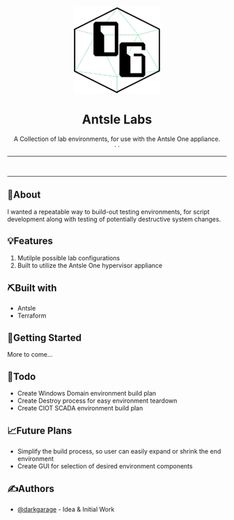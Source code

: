 <div align="center">

<!-- Add your project logo if you have any -->
<img width=200px height=200px src="images/DG_Logo.png" alt="Project logo">

</div>

<h1 align="center">Antsle Labs</h1>

 <p align="center">
 	<!-- Add your tagline or very short intro of your project -->
    A Collection of lab environments, for use with the Antsle One appliance.
    <br />
	<!-- Add your project live demo link here 
    <a href="https://github.com/DeeshanSharma/readme-template">View Demo</a> -->
    ·
	<!-- Add you issue link here 
    <a href="https://github.com/DeeshanSharma/readme-template/issues">Report Bug</a> -->
    ·
	<!-- Add you issue/discussion link here too 
    <a href="https://github.com/DeeshanSharma/readme-template/issues">Request Feature</a> -->
  </p>

<div align="center">

<!-- Use Shields website (link in acknowledgement section) to generate these for your repo or just replace the links here with yours 

[![Status](https://img.shields.io/badge/Project_Name-Live-success?style=for-the-badge)](https://your-live-project-link.com)
![Status](https://img.shields.io/badge/status-active-success.svg?style=for-the-badge)
[![GitHub issues](https://img.shields.io/github/issues/DeeshanSharma/readme-template?style=for-the-badge)](https://github.com/DeeshanSharma/readme-template/issues)
[![GitHub forks](https://img.shields.io/github/forks/DeeshanSharma/readme-template?style=for-the-badge)](https://github.com/DeeshanSharma/readme-template/network)
[![GitHub stars](https://img.shields.io/github/stars/DeeshanSharma/readme-template?style=for-the-badge)](https://github.com/DeeshanSharma/readme-template/stargazers)
![GitHub pull requests](https://img.shields.io/github/issues-pr/DeeshanSharma/readme-template?style=for-the-badge)
[![GitHub license](https://img.shields.io/github/license/DeeshanSharma/readme-template?style=for-the-badge)](https://github.com/DeeshanSharma/readme-template)
-->

</div>

<hr />
<br />

<div align="center">

<!-- Add your project demo gif here -->

<!-- ![Project Demo Gif](https://media.giphy.com/media/26tn33aiTi1jkl6H6/giphy.gif) -->

</div>

<!-- You may write notes in your readme this way if you want to, it looks good and also different from other text -->

<!-- >> _**NOTE:** Make sure you include a demo gif of your project (very important) because the reviewer may or may not have time to visit your live project so watching this he/she will get a sneak peak to the project and may visit it later._ -->

<hr />

<!-- <p align="center">Enter your project's introduction here, what it is about, what are the main things used in here for eg: React JS Firebase, how much time it took you to build this, anything special viewer must know</p> -->

## 🧐About

I wanted a repeatable way to build-out testing environments, for script development along with testing of potentially destructive system changes.


## 💡Features

1. Mutilple possible lab configurations
2. Built to utilize the Antsle One hypervisor appliance


## ⛏️Built with

-   Antsle
-   Terraform


## 🏁Getting Started

More to come...


<!-- ## 📚Prerequisite

-   Antsle Appliance
-   Terraform VM

### 🧰Installation

Step by step methods to guide the reader how to setup local dev environment for eg:

1. Clone this repo
1. Install all the dependencies

    ```bash
    yarn
    ```

1. Tweak the code
1. Run on local server

    ```bash
    yarn start
    ```

## 🚀Deployment

List all the steps to deploy the local copy of the project and make it live for eg:

1. Create a new repo
1. Push your code to it
1. Create New Project on your [Vercel Dashboard](https://vercel.com/dashboard)
1. Import your Git Repository
1. After successful import, changes made to the Production Branch (commonly "main/master") will be a Production Deployment and rest all branches will generate Preview Deployments.
1. Once deployed, you will get a URL for your live app, such as: `https://xyz.vercel.app` -->

## 📝Todo

-   Create Windows Domain environment build plan
-   Create Destroy process for easy environment teardown
-   Create CIOT SCADA environment build plan


## 📈Future Plans

-   Simplify the build process, so user can easily expand or shrink the end environment
-   Create GUI for selection of desired environment components


<!-- ## 🎈Usage

Mention how your project could be used and take its advantage or you can include additional screenshots, code examples or anything relevant -->

## ✍️Authors

<!-- Add links to all the authors profile here OPTIONAL: You can mention what they did as well -->

-   [@darkgarage](https://github.com/darkgarage) - Idea & Initial Work

<!-- ## 📖Contributing

**_"In real open source, you have the right to control your own destiny."_** _- Linus Torvalds_

Contributions are what make the open source community an amazing place. Any contributions you make are **greatly appreciated**.

OPTIONAL: Add links to CONTRIBUTING file and CODE OF CONDUCT file if you have them.

## 📢Contributors

It is good to give credit to your contributors as they have given their precious time working on your project so list their name with contact details for eg: -->

<!-- Add links to all the contributors profile here 

-   [@DeeshanSharma](https://www.github.com/DeeshanSharma)

## 💳License

<!-- Mention your project licence here and also link to that file 

Distributed under the MIT License. See [`LICENSE`](LICENCE) for more information.

## 🧬Resources

List all the articles, videos or docs you referred while building this project for eg:

<!-- Add links to all the resources you followed or referred to 

-   [Axios Docs](https://axios-http.com/docs/intro)
-   [Material-UI Docs](https://material-ui.com/getting-started/installation)
-   [Deploy CRA using Vercel Article](https://vercel.com/guides/deploying-react-with-vercel-cra)

## 🎉Acknowledgement

Acknowledge all whose code you used, or took inspiration from or mention any websites you used in the development for eg:

-   [Shields](https://shields.io)
-   [Choose License for your Project](https://choosealicense.com)

## 👋End Note

Did I missed something..? or you have any idea which could be added and will make it better, feel free to contribute I will definitely add that.

Star this Template Repo so that you don't miss it and avoid Googling again, and next time you create new repo use this template and save some time and invest that somewhere else.

I have added comments to the source code of this file to guide you through and help you.

Also you can find a blank template with only comments and no data to start with and refer to this one if you stuck somewhere. -->
